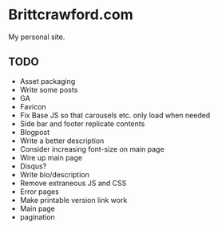 # Brittcrawford.com

My personal site.

## TODO

* Asset packaging
* Write some posts
* GA
* Favicon
* Fix Base JS so that carousels etc. only load when needed
* Side bar and footer replicate contents
* Blogpost
* Write a better description
* Consider increasing font-size on main page
* Wire up main page
* Disqus?
* Write bio/description
* Remove extraneous JS and CSS
* Error pages
* Make printable version link work
* Main page
* pagination